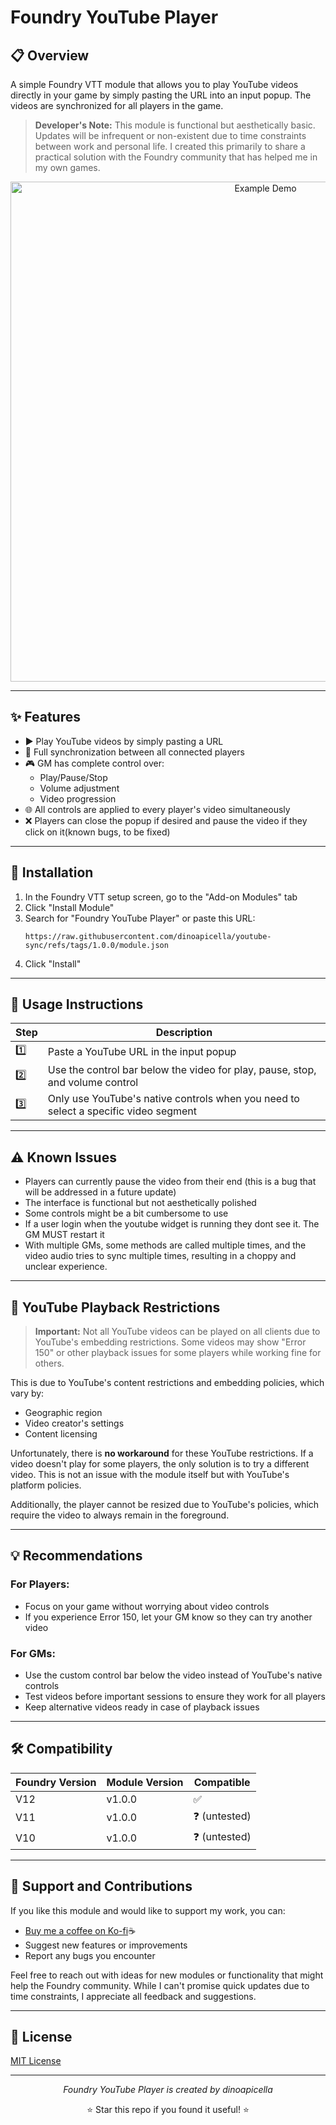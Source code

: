 # Foundry YouTube Player

## 📋 Overview

A simple Foundry VTT module that allows you to play YouTube videos directly in your game by simply pasting the URL into an input popup. The videos are synchronized for all players in the game.

> **Developer's Note:** This module is functional but aesthetically basic. Updates will be infrequent or non-existent due to time constraints between work and personal life. I created this primarily to share a practical solution with the Foundry community that has helped me in my own games.

<p align="center"> <img src="https://media0.giphy.com/media/v1.Y2lkPTc5MGI3NjExbTBscGRlbTBqbDNjbjI4dDh2czdpMnh3bDFuaXVucG1yODFwdnUycCZlcD12MV9pbnRlcm5hbF9naWZfYnlfaWQmY3Q9Zw/cjLqH1e9JRQBxcQitL/giphy.gif" width="800" alt="Example Demo"> </p>

---

## ✨ Features

- ▶️ Play YouTube videos by simply pasting a URL
- 🔄 Full synchronization between all connected players
- 🎮 GM has complete control over:
  - Play/Pause/Stop
  - Volume adjustment
  - Video progression
- 🌐 All controls are applied to every player's video simultaneously
- ❌ Players can close the popup if desired and pause the video if they click on it(known bugs, to be fixed)

---

## 🚀 Installation

1. In the Foundry VTT setup screen, go to the "Add-on Modules" tab
2. Click "Install Module"
3. Search for "Foundry YouTube Player" or paste this URL:
   ```
   https://raw.githubusercontent.com/dinoapicella/youtube-sync/refs/tags/1.0.0/module.json
   ```
4. Click "Install"

---

## 📖 Usage Instructions

| Step | Description |
|------|-------------|
| 1️⃣ | Paste a YouTube URL in the input popup |
| 2️⃣ | Use the control bar below the video for play, pause, stop, and volume control |
| 3️⃣ | Only use YouTube's native controls when you need to select a specific video segment |

---

## ⚠️ Known Issues

- Players can currently pause the video from their end (this is a bug that will be addressed in a future update)
- The interface is functional but not aesthetically polished
- Some controls might be a bit cumbersome to use
- If a user login when the youtube widget is running they dont see it. The GM MUST restart it
- With multiple GMs, some methods are called multiple times, and the video audio tries to sync multiple times, resulting in a choppy and unclear experience.

---

## 🚫 YouTube Playback Restrictions

> **Important:** Not all YouTube videos can be played on all clients due to YouTube's embedding restrictions. Some videos may show "Error 150" or other playback issues for some players while working fine for others.

This is due to YouTube's content restrictions and embedding policies, which vary by:
- Geographic region
- Video creator's settings
- Content licensing

Unfortunately, there is **no workaround** for these YouTube restrictions. If a video doesn't play for some players, the only solution is to try a different video. This is not an issue with the module itself but with YouTube's platform policies.

Additionally, the player cannot be resized due to YouTube's policies, which require the video to always remain in the foreground.

---

## 💡 Recommendations

### For Players:
- Focus on your game without worrying about video controls
- If you experience Error 150, let your GM know so they can try another video

### For GMs:
- Use the custom control bar below the video instead of YouTube's native controls
- Test videos before important sessions to ensure they work for all players
- Keep alternative videos ready in case of playback issues

---

## 🛠️ Compatibility

| Foundry Version | Module Version | Compatible |
|-----------------|----------------|------------|
| V12             | v1.0.0         | ✅          |
| V11              | v1.0.0         | ❓ (untested) |
| V10              | v1.0.0         | ❓ (untested) |

---

## 🤝 Support and Contributions

If you like this module and would like to support my work, you can:

- [Buy me a coffee on Ko-fi](https://ko-fi.com/dinoapicella)☕
- Suggest new features or improvements
- Report any bugs you encounter

Feel free to reach out with ideas for new modules or functionality that might help the Foundry community. While I can't promise quick updates due to time constraints, I appreciate all feedback and suggestions.

---

## 📄 License

[MIT License](LICENSE)

---

<div align="center">
  <p><i>Foundry YouTube Player is created by dinoapicella</i></p>
  <p>⭐ Star this repo if you found it useful! ⭐</p>
</div>

